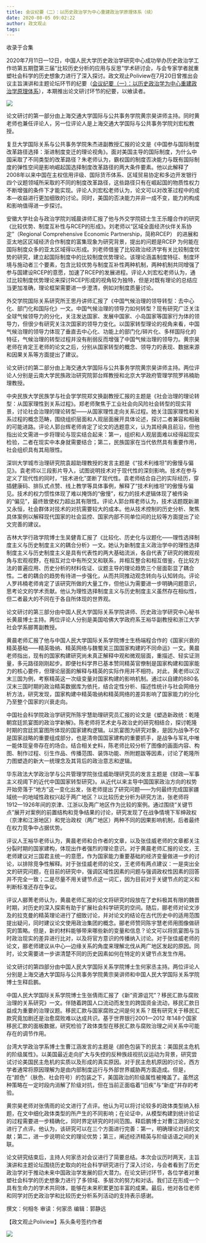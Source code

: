 ```yaml
---
title: 会议纪要（二）：以历史政治学为中心重建政治学原理体系（续）
date: 2020-08-05 09:02:22
author: 政文观止
tags: 
---
```



收录于合集

2020年7月11日—12日，中国人民大学历史政治学研究中心成功举办历史政治学工作坊第五期暨第三届“比较历史分析的应用与反思”学术研讨会，与会专家学者就重塑社会科学的历史想象力进行了深入探讨。政文观止Poliview在7月20日曾推出会议主旨演讲和主题论坛环节的纪要（[会议纪要（一）：以历史政治学为中心重建政治学原理体系](http://mp.weixin.qq.com/s?__biz=MzI5ODY0MTQ1OA==&mid=2247487427&idx=1&sn=101c96536c0847419ac6f5d065872b31&chksm=eca3fe9edbd4778855d5e58df18e61971ee73302fc3cb2ff6811457d762986f014f7a0da4c7b&scene=21#wechat_redirect)），本期推出论文研讨环节的纪要，以飨读者。

![](/images/265/2.png)

论文研讨的第一部分由上海交通大学国际与公共事务学院黄宗昊讲师主持。同时黄老师也兼任评论人，另一位评论人是上海交通大学国际与公共事务学院刘宏松教授。

  

复旦大学国际关系与公共事务学院朱杰进副教授汇报的论文是《中国参与国际制度改革路径选择：渐进制度变迁的理论视角》。面对美国主导的国际制度，为什么中国采取了不同类型的改革路径？朱老师认为，霸权国的制度否决能力与既有国际制度的弹性空间是影响崛起国选择制度改革路径的两大条件要素。他以此解释了2008年以来中国在主权信用评级、国际货币体系、区域贸易协定和多边开发银行四个议题领域所采取的不同的制度改革路径，这些路径只有在崛起国的物质性权力不断增强的条件下才能实现。评论人刘宏松老师认为，论文可以对改革过程中的成本—收益进行更加细致的讨论。同时，美国的否决能力并非一成不变，能力的构成和影响值得进一步探讨。

  

安徽大学社会与政治学院刘城晨讲师汇报了他与外交学院硕士生王乐瞳合作的研究《比较优势、制度互补性与RCEP的形成》。刘老师以“区域全面经济伙伴关系协定”（Regional
Comprehensive Economic Partnership，简称RCEP）
的进展和亚太地区区域经济合作制度的富集现象为研究背景，提出的问题是RCEP
为何能在国际制度众多的亚太区域得以形成。刘老师借鉴了比较政治经济学有关比较制度优势的研究，建立起国际制度中的比较制度优势理论。该理论涵盖制度特征、制度环境与施动者三个要素，包含比较优势与制度互补性两种机制，两种机制共同增强了参与国建设RCEP的意愿，加速了RCEP的发展进程。评论人刘宏松老师认为，通过比较制度优势理论来探讨RCEP形成的视角较为独特，但是对既有理论的总结应当更加准确，理论框架需要进一步澄清，例如对制度质量讨论。

  

外交学院国际关系研究所王思丹讲师汇报了《中国气候治理的领导转型：去中心化、部门化和国际化》一文。中国气候治理的领导力如何转型？现有研究广泛关注全球气候领导力的分化，关注发达国家、发展中国家、小岛国家等国家行为体的领导力，但很少有研究关注次国家的领导力变化。以国家转型理论的视角来看，中国气候治理的领导力体现了垂直去中心化、功能上的部门化/碎片化、多样国际化的特征，气候治理的转型过程并没有削弱反而增强了中国气候治理的领导力。黄宗昊老师在肯定王老师的论文之后，分别从国家转型的概念、领导力的表现、数据来源和因果关系等方面提出了建议。

  

论文研讨的第二部分由上海交通大学国际与公共事务学院黄宗昊讲师主持。两位评论人分别是云南大学民族政治研究院郭台辉教授和北京大学政府管理学院罗祎楠助理教授。

  

中央民族大学民族学与社会学学院郑文换副教授汇报的主题是《社会治理的理论转型：从国家理性到关系过程》。郑老师聚焦于工业社会向风险社会转型的现实背景，讨论社会治理的理论转型——从国家理性走向关系过程。她关注国家理性和关系过程的概念范畴，围绕组织层面和人观层面展开具体论述，探讨二者兼容和相融的可能进路。评论人郭台辉老师肯定了论文的选题意义，认为其经典且前沿，但他指出论文需进一步将理论与现实结合起来：第一，组织和人观层面难以经得起现实检验，二者在现实中本身就需要结合；第二，民族国家在当代依然具有重要作用，社会组织具有其局限性。

  

深圳大学城市治理研究院袁超助理教授的发言主题是《“技术利维坦”的傲慢与偏见》。袁老师以三段影片导入，试图说明技术对于现代性的深刻影响。技术在参与定义了现代性的同时，“技术进化”垄断了现代性。袁老师结合自己的实际经历，穿插健康码、排队式点赞、线上教学等具体事例，解释了“技术利维坦”的傲慢与偏见。技术的权力惯性体现了难以掩饰的“傲慢”，权力的技术逻辑体现了被传染的“偏见”，最终致使权力超出其有限性。评论人郭台辉老师认为，技术话题既新潮又永恒，社会群体对技术的对抗需要较大的成本。他从技术控制的历史分析、聚焦具体案例以解释现代国家的社会监控、国家内部不同单位间的比较等方面提出了论文完善的建议。

  

吉林大学行政学院博士生吴健青汇报了《比较化、历史化与议题化——理性选择制度主义与历史制度主义的耦合分析》一文。她认为新制度主义政治学中的理性选择制度主义与历史制度主义是具有代表性的两大基础流派，各自代表了研究的微观视角与宏观视野，在相互对立中有所交叉和联系，并相互整合和相互借鉴，在比较方法的普遍应用、历史分析的材料佐证、议题主导的理论趋势三个层面彰显了耦合性。二者的耦合的趋势有待进一步强化，从而共同推动观念转向与认知转向。评论人罗祎楠老师肯定了该研究所做的大量工作，但他认为需要进一步明确问题意识，思考论文的学术贡献。他认为理性选择制度主义与历史制度主义虽然存在相似性，但二者最大的不同在于各自所体现的世界观。

  

论文研讨的第三部分由中国人民大学国际关系学院讲师、历史政治学研究中心秘书长黄晨博士主持。两位评论人分别是美国哈佛大学政府系王裕华副教授和浙江大学社会学系郦菁副教授。

  

黄晨老师汇报了他与中国人民大学国际关系学院博士生杨端程合作的《国家兴衰的精英基础——精英吸纳、精英网络与魏蜀吴三国国家构建的不同命运》一文。黄晨老师指出，现有的国家构建研究尚未真正解释中观和微观层面，重描述、轻实证测量，多元路径刚刚起步。即便社科学界已基本赞同精英官僚制是国家构建和国家能力的核心要件，但理论层面的解释与精英的实际作用并不相符。对此，黄老师以汉末三国为例，考察精英这一次级变量对国家构建的影响机制。通过以自建的880名汉末三国时期的政治精英数据库为依托，结合定性分析、描述性统计与社会网络分析方法，研究发现，国家构建中精英吸纳和精英网络的差异影响了国家能力的分化乃至整个国家的兴衰走向。

  

中国社会科学院政治学研究所陈宇慧助理研究员汇报的论文是《塑造新政统：乾隆朝宫廷凯宴图的政治学新解》。陈老师将艺术史与政治史的研究相结合，探讨乾隆时期的宫廷凯宴图所体现的国家建构逻辑。以凯宴图为研究对象，是因为战争不仅是国家战略的重要组成部分，也是清帝国国家建构的重要抓手，是战争与军礼中唯一能体现皇帝存在的场合。结合相关史料，陈老师比较分析了图像的画面内容、构图、制作过程、衍生作品、传播范围、装饰功能、所附题跋等因素，讨论了乾隆所力图塑造的新大一统理念及其背后的政治意志和逻辑。

  

华东政法大学政治学与公共管理学院张佳威助理研究员的发言主题是《财政—军事主义视阈下的近代中国国家转型研究》。从近代以来主导中国国家政治方向的权势开始旁落于“地方”这一变化出发，张老师提出了研究问题——为何最终完成国家疆域统一的地域性政权兴起于两广地区？以比较历史分析为研究方法，张老师将1912—1926年间的京津、江浙以及两广地区作为比较的案例。通过围绕“关键节点”展开对案例的前置结构和竞争结果的讨论，研究发现了在战争情境下军绅政权（京津和江浙地区）和党治政权（两广地区）两种不同的因果影响机制，后者最终在权力竞争中占据优势。

  

评议人王裕华老师认为，黄晨老师和合作者的文章，以及张佳威老师的文章都关注分裂时期的国家建构，体现出作者强烈的理论意识。对于黄晨老师汇报的论文，王老师建议对三国君主统一的意愿，作为国家能力重要基础的经济变量做进一步的讨论，以排除竞争性解释。对于张佳威老师的论文，王老师有两点建议：一是突出全文的研究问题，在目前的研究中，强调区域性因素的问题与强调政权性因素的回答并不完全一致；二是尽量不用关键节点这一词汇，因为目前对于关键节点的定义和判断标准还存在争议。

  

评议人郦菁老师认为，黄晨老师汇报的论文将研究时段放在了史料极其有限的魏晋时期，对历史的深入探索有助于扩展社会科学研究的空间。随后，郦老师对论文涉及的拉克曼的精英理论进行了细致讨论，并对论文的结论在古代历史中的适用范围提出疑问，同时建议论文使用政治集团的概念。郦老师赞同陈宇慧老师用图像做研究的策略。但是，新的材料能够带来哪些新的变量和信息？论文可以将凯宴图与当时政治现实的差异进行比对，以及将官方意识的传播纳入讨论。对于张佳威老师的论文，郦老师建议从中心—边缘关系的角度来理解北伐从两广地区发起的原因。同时，论文需要进一步讲清楚不同的历史因素如何在特定的关键节点发生作用。

  

论文研讨的第四部分由中国人民大学国际关系学院博士生何家丞主持。两位评论人分别是上海交通大学国际与公共事务学院黄宗昊讲师和中国人民大学国际关系学院博士生释启鹏。

  

中国人民大学国际关系学院博士生张倩雨汇报了《新“资源诅咒”？移民汇款与腐败治理的关系研究》一文。伴随着跨国人口流动而发生的跨国资金流动，移民汇款日益成为重要的治理议题。移民汇款与国家腐败之间是何关系？既有研究关于移民汇款究竟加剧还是治愈腐败难以达成共识。基于世界银行2001—2012
年148个国家移民汇款的面板数据，研究检验了政体类型在移民汇款与腐败治理之间关系中可能存在的调节作用。

  

台湾大学政治学系博士生曹江涵发言的主题是《颜色包装下的民主：美国民主危机的阶级属性》。以美国最近走向扩大与失控的反种族歧视抗议运动为背景，研究尝试讨论美国民主危机的实质以及形成的真实原因。对于民主危机原因的讨论，西方学者通常将原因理解为是由内部制度运行与外部世界威胁两方面造成。但是，在“颜色”（肤色、社会符号）的包装之下，美国政治的阶级属性被掩盖了。虽然这种策略在一定时段内消解了阶级对抗，但在当前正面临着“旧疾”与“新症”并存的考验。

  

黄宗昊老师对张倩雨的论文进行了点评。他认为可以将讨论较多的政体类型纳入标题，在文中细化政体类型的所产生的不同影响；在论证中，从模型构建到统计验证的过程需要进一步精确化，同时界定研究的时间范围。释启鹏博士对曹江涵的论文进行了点评。他认为，该研究可以在三个方面进行完善：第一，明确理论对话的文献；第二，进一步说明论文的理论优势；第三，阐述经济精英与阶级话语之间的关联。

  

论文研究结束后，主持人何家丞对会议进行了简要总结。本次会议历时两天，主旨演讲和主题论坛围绕历史取向的社会科学研究进行了深入讨论，与会者看到了历史政治学对于推动未来中国政治学发展的巨大潜力。在论文研讨环节，各位学者对重塑社会科学的历史想象力进行了多领域、多层次的努力和对话。我们正在形成一个具有生命力的学术共同体，能够在未来积累更加丰富的成果。最后，他对各位老师和同学对历史政治学和比较历史分析系列活动的支持表示感谢。

  

撰文：何相冬 审读：何家丞 编辑：郭静远

【政文观止Poliview】系头条号签约作者

  

![](/images/265/3.jpeg)

  

